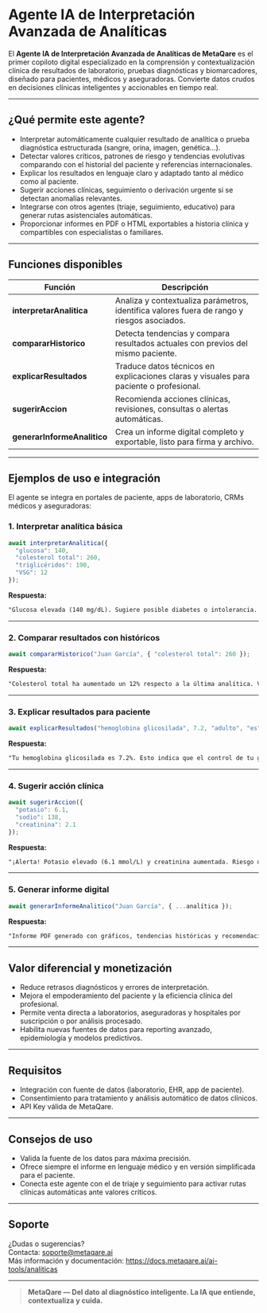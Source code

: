 # Agente IA de Interpretación Avanzada de Analíticas

El **Agente IA de Interpretación Avanzada de Analíticas de MetaQare** es el primer copiloto digital especializado en la comprensión y contextualización clínica de resultados de laboratorio, pruebas diagnósticas y biomarcadores, diseñado para pacientes, médicos y aseguradoras. Convierte datos crudos en decisiones clínicas inteligentes y accionables en tiempo real.

---

## ¿Qué permite este agente?

- Interpretar automáticamente cualquier resultado de analítica o prueba diagnóstica estructurada (sangre, orina, imagen, genética…).
- Detectar valores críticos, patrones de riesgo y tendencias evolutivas comparando con el historial del paciente y referencias internacionales.
- Explicar los resultados en lenguaje claro y adaptado tanto al médico como al paciente.
- Sugerir acciones clínicas, seguimiento o derivación urgente si se detectan anomalías relevantes.
- Integrarse con otros agentes (triaje, seguimiento, educativo) para generar rutas asistenciales automáticas.
- Proporcionar informes en PDF o HTML exportables a historia clínica y compartibles con especialistas o familiares.

---

## Funciones disponibles

| Función                     | Descripción                                                                                |
| --------------------------- | ------------------------------------------------------------------------------------------ |
| **interpretarAnalitica**    | Analiza y contextualiza parámetros, identifica valores fuera de rango y riesgos asociados. |
| **compararHistorico**       | Detecta tendencias y compara resultados actuales con previos del mismo paciente.           |
| **explicarResultados**      | Traduce datos técnicos en explicaciones claras y visuales para paciente o profesional.     |
| **sugerirAccion**           | Recomienda acciones clínicas, revisiones, consultas o alertas automáticas.                 |
| **generarInformeAnalitico** | Crea un informe digital completo y exportable, listo para firma y archivo.                 |

---

## Ejemplos de uso e integración

El agente se integra en portales de paciente, apps de laboratorio, CRMs médicos y aseguradoras:

### 1. Interpretar analítica básica

```js
await interpretarAnalitica({
  "glucosa": 140,
  "colesterol total": 260,
  "triglicéridos": 190,
  "VSG": 12
});
```

**Respuesta:**

```txt
"Glucosa elevada (140 mg/dL). Sugiere posible diabetes o intolerancia. Colesterol total elevado (260 mg/dL), riesgo cardiovascular aumentado. Se recomienda revisión médica en menos de 1 mes."
```

---

### 2. Comparar resultados con históricos

```js
await compararHistorico("Juan García", { "colesterol total": 260 });
```

**Respuesta:**

```txt
"Colesterol total ha aumentado un 12% respecto a la última analítica. Valorar ajuste de dieta o medicación."
```

---

### 3. Explicar resultados para paciente

```js
await explicarResultados("hemoglobina glicosilada", 7.2, "adulto", "es");
```

**Respuesta:**

```txt
"Tu hemoglobina glicosilada es 7.2%. Esto indica que el control de tu glucosa en los últimos 3 meses ha estado algo alto. Es recomendable revisar el tratamiento con tu médico."
```

---

### 4. Sugerir acción clínica

```js
await sugerirAccion({
  "potasio": 6.1,
  "sodio": 138,
  "creatinina": 2.1
});
```

**Respuesta:**

```txt
"¡Alerta! Potasio elevado (6.1 mmol/L) y creatinina aumentada. Riesgo de insuficiencia renal aguda. Se recomienda derivación urgente a urgencias."
```

---

### 5. Generar informe digital

```js
await generarInformeAnalitico("Juan García", { ...analítica });
```

**Respuesta:**

```txt
"Informe PDF generado con gráficos, tendencias históricas y recomendaciones automáticas. Listo para compartir o firmar."
```

---

## Valor diferencial y monetización

- Reduce retrasos diagnósticos y errores de interpretación.
- Mejora el empoderamiento del paciente y la eficiencia clínica del profesional.
- Permite venta directa a laboratorios, aseguradoras y hospitales por suscripción o por análisis procesado.
- Habilita nuevas fuentes de datos para reporting avanzado, epidemiología y modelos predictivos.

---

## Requisitos

- Integración con fuente de datos (laboratorio, EHR, app de paciente).
- Consentimiento para tratamiento y análisis automático de datos clínicos.
- API Key válida de MetaQare.

---

## Consejos de uso

- Valida la fuente de los datos para máxima precisión.
- Ofrece siempre el informe en lenguaje médico y en versión simplificada para el paciente.
- Conecta este agente con el de triaje y seguimiento para activar rutas clínicas automáticas ante valores críticos.

---

## Soporte

¿Dudas o sugerencias?\
Contacta: [soporte@metaqare.ai](mailto:soporte@metaqare.ai)\
Más información y documentación: https://docs.metaqare.ai/ai-tools/analiticas

---

> **MetaQare — Del dato al diagnóstico inteligente. La IA que entiende, contextualiza y cuida.**